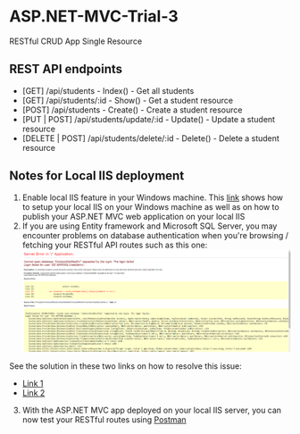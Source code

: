 # ASP.NET-MVC-Trial-3
RESTful CRUD App Single Resource

## REST API endpoints
- [GET] /api/students - Index() - Get all students
- [GET] /api/students/:id - Show() - Get a student resource
- [POST] /api/students - Create() - Create a student resource
- [PUT | POST] /api/students/update/:id - Update() - Update a student resource
- [DELETE | POST] /api/students/delete/:id - Delete() - Delete a student resource

## Notes for Local IIS deployment
1. Enable local IIS feature in your Windows machine. This [link](https://www.youtube.com/watch?v=PPaqVyBkwMk) shows how to setup your local IIS on your Windows machine
as well as on how to publish your ASP.NET MVC web application on your local IIS
2. If you are using Entity framework and Microsoft SQL Server, you may encounter problems on database authentication when you're
browsing / fetching your RESTful API routes such as this one:
![alt text](https://github.com/madca03/ASP.NET-MVC-Trial-3/blob/master/images/error-in-local-iis-db-auth.png "Error in query")

See the solution in these two links on how to resolve this issue:
- [Link 1](https://stackoverflow.com/questions/7698286/login-failed-for-user-iis-apppool-asp-net-v4-0)
- [Link 2](https://docs.microsoft.com/en-us/previous-versions/sql/sql-server-2008-r2/ms189121(v=sql.105)?redirectedfrom=MSDN)

3. With the ASP.NET MVC app deployed on your local IIS server, you can now test your RESTful routes using [Postman](https://www.postman.com/)